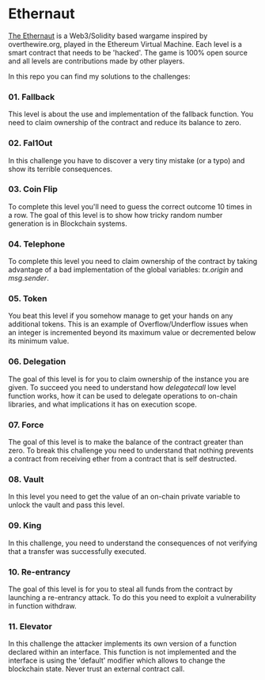 # Ethernaut

[The Ethernaut](https://ethernaut.openzeppelin.com/) is a Web3/Solidity based wargame inspired by overthewire.org, played in the Ethereum Virtual Machine. Each level is a smart contract that needs to be 'hacked'. The game is 100% open source and all levels are contributions made by other players. 

In this repo you can find my solutions to the challenges:

### 01. **Fallback**
This level is about the use and implementation of the fallback function. You need to claim ownership of the contract and reduce its balance to zero.

### 02. **Fal1Out**
In this challenge you have to discover a very tiny mistake (or a typo) and show its terrible consequences. 

### 03. **Coin Flip**
To complete this level you'll need to guess the correct outcome 10 times in a row. The goal of this level is to show how tricky random number generation is in Blockchain systems.

### 04. **Telephone**
To complete this level you need to claim ownership of the contract by taking advantage of a bad implementation of the global variables: *tx.origin* and *msg.sender*.

### 05. **Token**
You beat this level if you somehow manage to get your hands on any additional tokens. This is an example of Overflow/Underflow issues when an integer is incremented beyond its maximum value or decremented below its minimum value.

### 06. **Delegation**
The goal of this level is for you to claim ownership of the instance you are given. To succeed you need to understand how *delegatecall* low level function works, how it can be used to delegate operations to on-chain libraries, and what implications it has on execution scope.

### 07. **Force**
The goal of this level is to make the balance of the contract greater than zero. To break this challenge you need to understand that nothing prevents a contract from receiving ether from a contract that is self destructed.

### 08. **Vault**
In this level you need to get the value of an on-chain private variable to unlock the vault and  pass this level.

### 09. **King**
In this challenge, you need to understand the consequences of not verifying that a transfer was successfully executed.

### 10. **Re-entrancy**
The goal of this level is for you to steal all funds from the contract by launching a re-entrancy attack. To do this you need to exploit a vulnerability in function withdraw. 

### 11. **Elevator**
In this challenge the attacker implements its own version of a function declared within an interface. This function is not implemented and the interface is using the 'default' modifier which allows to change the blockchain state. Never trust an external contract call.
